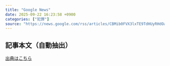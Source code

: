 ```yaml
---
title: "Google News"
date: 2025-09-22 16:23:58 +0900
categories: ["犯罪"]
source: "https://news.google.com/rss/articles/CBMib0FVX3lxTE9TdHUyRHdOaVBvc2FRcUFlbk5reExYMmM2bnF6VUg0cjJzTUxqRDdXOVRya0JsS2RhUHM3Y3BBMzlsTUtHM1M3ajZ2eFhBS3JxcWNpUmVLMGxEVEdwOEN5Sy1BSjBBdkFJQkdIUzZ2TQ?oc=5"
---
```


## 記事本文（自動抽出）
<body class="y0K44d EA71Tc" id="readabilityBody"></body>

[出典はこちら](https://news.google.com/rss/articles/CBMib0FVX3lxTE9TdHUyRHdOaVBvc2FRcUFlbk5reExYMmM2bnF6VUg0cjJzTUxqRDdXOVRya0JsS2RhUHM3Y3BBMzlsTUtHM1M3ajZ2eFhBS3JxcWNpUmVLMGxEVEdwOEN5Sy1BSjBBdkFJQkdIUzZ2TQ?oc=5)
